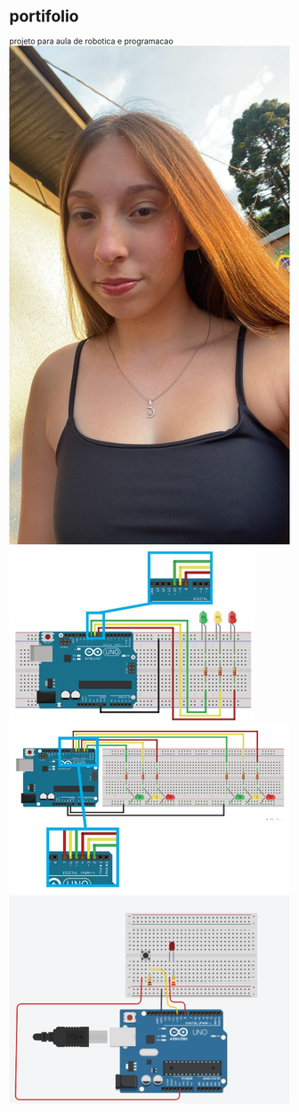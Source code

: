 # portifolio
projeto para aula de robotica e programacao
![alt text](<WhatsApp Image 2025-06-12 at 19.34.24.jpeg>)
![alt text](image.png)
![alt text](image-1.png)
![alt text](image-2.png)
